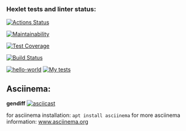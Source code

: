 ### Hexlet tests and linter status:
[![Actions Status](https://github.com/OlgaKruzh/frontend-project-lvl2/workflows/hexlet-check/badge.svg)](https://github.com/OlgaKruzh/frontend-project-lvl2/actions)

[![Maintainability](https://api.codeclimate.com/v1/badges/ac7f752f90446f54a165/maintainability)](https://codeclimate.com/github/OlgaKruzh/frontend-project-lvl2/maintainability)

[![Test Coverage](https://api.codeclimate.com/v1/badges/ac7f752f90446f54a165/test_coverage)](https://codeclimate.com/github/OlgaKruzh/frontend-project-lvl2/test_coverage)

[![Build Status](https://travis-ci.com/OlgaKruzh/frontend-project-lvl2.svg?branch=main)](https://travis-ci.com/OlgaKruzh/frontend-project-lvl2)

[![hello-world](https://github.com/OlgaKruzh/frontend-project-lvl2/actions/workflows/hello-world.yml/badge.svg)](https://github.com/OlgaKruzh/frontend-project-lvl2/actions/workflows/hello-world.yml)
[![My tests](https://github.com/OlgaKruzh/frontend-project-lvl2/actions/workflows/my-tests.yml/badge.svg)](https://github.com/OlgaKruzh/frontend-project-lvl2/actions/workflows/my-tests.yml)

## Asciinema:

**gendiff**
[![asciicast](https://asciinema.org/a/423201.svg)](https://asciinema.org/a/423201)


for asciinema installation: `apt install asciinema`
for more asciinema information: www.asciinema.org